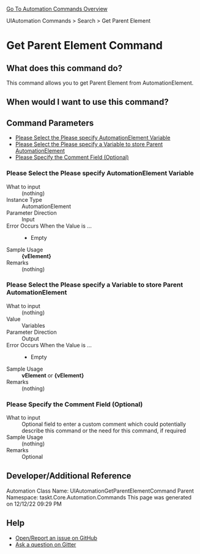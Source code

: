 <!--TITLE: Get Parent Element Command -->
<!-- SUBTITLE: a command in the UIAutomation Commands group. -->
[Go To Automation Commands Overview](/automation-commands.md)


UIAutomation Commands &gt; Search &gt; Get Parent Element


# Get Parent Element Command


## What does this command do?
This command allows you to get Parent Element from AutomationElement.


## When would I want to use this command?



## Command Parameters
- [Please Select the Please specify AutomationElement Variable](#param_0)
- [Please Select the Please specify a Variable to store Parent AutomationElement](#param_1)
- [Please Specify the Comment Field (Optional)](#param_2)


<a id="param_0"></a>
### Please Select the Please specify AutomationElement Variable


<dl>
<dt>What to input</dt><dd>(nothing)</dd>
<dt>Instance Type</dt><dd>AutomationElement</dd>
<dt>Parameter Direction</dt><dd>Input</dd><dt>Error Occurs When the Value is ...</dt><dd><ul>
<li>Empty</li>
</ul></dd><dt>Sample Usage</dt><dd><strong>{vElement}</strong></dd>
<dt>Remarks</dt><dd>(nothing)</dd>
</dl>




<a id="param_1"></a>
### Please Select the Please specify a Variable to store Parent AutomationElement


<dl>
<dt>What to input</dt><dd>(nothing)</dd>
<dt>Value</dt><dd>Variables</dd>
<dt>Parameter Direction</dt><dd>Output</dd><dt>Error Occurs When the Value is ...</dt><dd><ul>
<li>Empty</li>
</ul></dd><dt>Sample Usage</dt><dd><strong>vElement</strong> or <strong>{vElement}</strong></dd>
<dt>Remarks</dt><dd>(nothing)</dd>
</dl>




<a id="param_2"></a>
### Please Specify the Comment Field (Optional)


<dl>
<dt>What to input</dt><dd>Optional field to enter a custom comment which could potentially describe this command or the need for this command, if required</dd>
<dt>Sample Usage</dt><dd>(nothing)</dd>
<dt>Remarks</dt><dd>Optional</dd>
</dl>




## Developer/Additional Reference
Automation Class Name: UIAutomationGetParentElementCommand
Parent Namespace: taskt.Core.Automation.Commands
This page was generated on 12/12/22 09:29 PM


## Help
- [Open/Report an issue on GitHub](https://github.com/rcktrncn/taskt/issues/new)
- [Ask a question on Gitter](https://gitter.im/taskt-rpa/Lobby)
